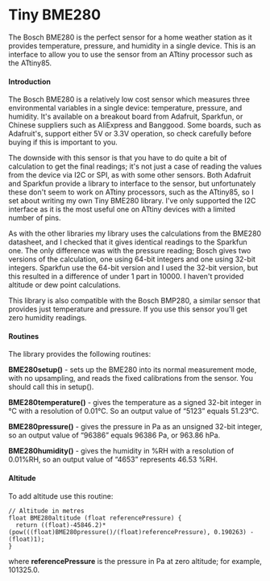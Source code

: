 Tiny BME280
===========
The Bosch BME280 is the perfect sensor for a home weather station as it provides temperature, pressure, and humidity in a single device. This is an interface to allow you to use the sensor from an ATtiny processor such as the ATtiny85.

 

#### Introduction

The Bosch BME280 is a relatively low cost sensor which measures three environmental variables in a single device: temperature, pressure, and humidity. It's available on a breakout board from Adafruit, Sparkfun, or Chinese suppliers such as AliExpress and Banggood. Some boards, such as Adafruit's, support either 5V or 3.3V operation, so check carefully before buying if this is important to you.

The downside with this sensor is that you have to do quite a bit of calculation to get the final readings; it's not just a case of reading the values from the device via I2C or SPI, as with some other sensors. Both Adafruit and Sparkfun provide a library to interface to the sensor, but unfortunately these don't seem to work on ATtiny processors, such as the ATtiny85, so I set about writing my own Tiny BME280 library. I've only supported the I2C interface as it is the most useful one on ATtiny devices with a limited number of pins.

As with the other libraries my library uses the calculations from the BME280 datasheet, and I checked that it gives identical readings to the Sparkfun one. The only difference was with the pressure reading; Bosch gives two versions of the calculation, one using 64-bit integers and one using 32-bit integers. Sparkfun use the 64-bit version and I used the 32-bit version, but this resulted in a difference of under 1 part in 10000. I haven't provided altitude or dew point calculations.

This library is also compatible with the Bosch BMP280, a similar sensor that provides just temperature and pressure. If you use this sensor you'll get zero humidity readings.

#### Routines

The library provides the following routines:

**BME280setup()** - sets up the BME280 into its normal measurement mode, with no upsampling, and reads the fixed calibrations from the sensor. You should call this in setup().

**BME280temperature()** - gives the temperature as a signed 32-bit integer in °C with a resolution of 0.01°C. So an output value of “5123” equals 51.23°C.

**BME280pressure()** - gives the pressure in Pa as an unsigned 32-bit integer, so an output value of “96386” equals 96386 Pa, or 963.86 hPa.

**BME280humidity()** - gives the humidity in %RH with a resolution of 0.01%RH, so an output value of “4653” represents 46.53 %RH.

#### Altitude

To add altitude use this routine:

    // Altitude in metres
    float BME280altitude (float referencePressure) {
      return ((float)-45846.2)*(pow(((float)BME280pressure()/(float)referencePressure), 0.190263) - (float)1);
    }

where **referencePressure** is the pressure in Pa at zero altitude; for example, 101325.0.
